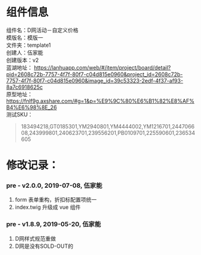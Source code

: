 # 组件信息
组件名：D网活动－自定义价格 <br/>
模版名：模版一 <br/>
文件夹：template1 <br/>
创建人：伍家能 <br/>
创建版本：v2 <br/>
蓝湖地址：
https://lanhuapp.com/web/#/item/project/board/detail?pid=2608c72b-7757-4f7f-80f7-c04d815e0960&project_id=2608c72b-7757-4f7f-80f7-c04d815e0960&image_id=39c53323-2edf-4f37-af93-8a7c6918625c <br/>
原型地址：
https://fnlf9g.axshare.com/#g=1&p=%E9%9C%80%E6%B1%82%E8%AF%B4%E6%98%8E_26 <br/>
测试SKU：  
>183494218,GT0185301,YM2940801,YM4444002,YM1216701,244706608,243999801,240623701,239556201,PB0109701,225590601,236534605
 
   
# 修改记录：
   
### pre - v2.0.0, 2019-07-08, 伍家能
1. form 表单重构，折扣标配置项统一
2. index.twig 升级成 vue 组件

### pre - v1.8.9, 2019-05-20, 伍家能
1. D网样式规范重做
2. D网是没有SOLD-OUT的

